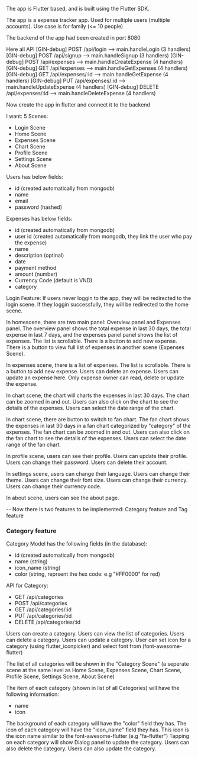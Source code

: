 The app is Flutter based, and is built using the Flutter SDK.

The app is a expense tracker app. Used for multiple users (multiple accounts). Use case is for family (<= 10 people)

The backend of the app had been created in port 8080

Here all API
[GIN-debug] POST   /api/login                --> main.handleLogin (3 handlers)
[GIN-debug] POST   /api/signup               --> main.handleSignup (3 handlers)
[GIN-debug] POST   /api/expenses             --> main.handleCreateExpense (4 handlers)
[GIN-debug] GET    /api/expenses             --> main.handleGetExpenses (4 handlers)
[GIN-debug] GET    /api/expenses/:id         --> main.handleGetExpense (4 handlers)
[GIN-debug] PUT    /api/expenses/:id         --> main.handleUpdateExpense (4 handlers)
[GIN-debug] DELETE /api/expenses/:id         --> main.handleDeleteExpense (4 handlers)

Now create the app in flutter and connect it to the backend

I want: 5 Scenes:
- Login Scene
- Home Scene
- Expenses Scene
- Chart Scene
- Profile Scene
- Settings Scene
- About Scene

Users has below fields:
- id (created automatically from mongodb)
- name
- email
- password (hashed)

Expenses has below fields:
- id (created automatically from mongodb)
- user id (created automatically from mongodb, they link the user who pay the expense)
- name
- description (optinal)
- date
- payment method
- amount (number)
- Currency Code (default is VND)
- category

Login Feature: If users never loggin to the app, they will be redirected to the login scene. If they loggin successfully, they will be redirected to the home scene.

In homescene, there are two main panel: Overview panel and Expenses panel. The overview panel shows the total expense in last 30 days, the total expense in last 7 days, and the expenses panel panel shows the list of expenses. The list is scrollable. There is a button to add new expense. There is a button to view full list of expenses in another scene (Expenses Scene).

In expenses scene, there is a list of expenses. The list is scrollable. There is a button to add new expense. Users can delete an expense. Users can update an expense here. Only expense owner can read, delete or update the expense.

In chart scene, the chart will charts the expenses in last 30 days. The chart can be zoomed in and out. Users can also click on the chart to see the details of the expenses. Users can select the date range of the chart.

In chart scene, there are button to switch to fan chart. The fan chart shows the expenses in last 30 days in a fan chart categorized by "category" of the expenses. The fan chart can be zoomed in and out. Users can also click on the fan chart to see the details of the expenses. Users can select the date range of the fan chart.

In profile scene, users can see their profile. Users can update their profile. Users can change their password. Users can delete their account.

In settings scene, users can change their language. Users can change their theme. Users can change their font size. Users can change their currency. Users can change their currency code.

In about scene, users can see the about page.


-- 
Now there is two features to be implemented: Category feature and Tag feature

### Category feature
Category Model has the following fields (in the database):
- id (created automatically from mongodb)
- name (string)
- icon_name (string)
- color (string, reprsent the hex code: e.g "#FF0000" for red)

API for Category:
- GET /api/categories
- POST /api/categories
- GET /api/categories/:id
- PUT /api/categories/:id
- DELETE /api/categories/:id

 Users can create a category. Users can view the list of categories. Users can delete a category. Users can update a category. User can set icon for a category (using flutter_iconpicker) and select font from (font-awesome-flutter)

The list of all categories will be shown in the "Category Scene" (a seperate scene at the same level as Home Scene, Expenses Scene, Chart Scene, Profile Scene, Settings Scene, About Scene)

The item of each category (shown in list of all Categories) will have the following information:
- name
- icon

The background of each category will have the "color" field they has. The icon of each category will have the "icon_name" field they has. This icon is the icon name similar to the font-awesome-flutter (e.g "fa-flutter") Tapping on each category will show Dialog panel to update the category. Users can also delete the category. Users can also update the category.

